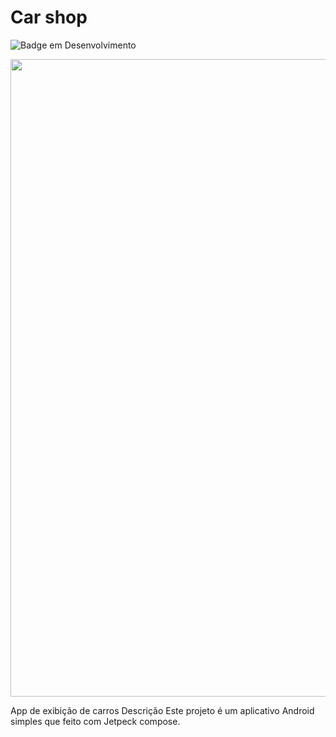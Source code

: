 # Car shop

![Badge em Desenvolvimento](http://img.shields.io/static/v1?label=STATUS&message=%20DESENVOLVIDO&color=GREEN&style=for-the-badge)

<img src="https://drive.google.com/file/d/1KOGpuFt0Fwl7UtJTtFyutUUVFHqwkFU6/view?usp=sharing](https://github.com/wesleyfariasgoes/images/blob/main/Screenshot_20250917_101948.png" width="1020">


App de exibição de carros
Descrição
Este projeto é um aplicativo Android simples que feito com Jetpeck compose.
